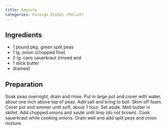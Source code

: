 ```yaml
---
title: Kapusta
categories: Foreign Dishes (Polish)
---
```


## Ingredients

- 1 pound pkg. green split peas
- 1 lg. onion (chopped fine)
- 2 lg. cans sauerkraut (rinsed and
- 1 stick butter
- drained)

## Preparation

Soak peas overnight, drain and rinse.  Put in large pot and cover with water, about one inch above top of peas.  Add salt and bring to boil.  Skim off foam.  Cover pot and simmer until soft, about 1 hour.  Set aside.  Melt butter in skillet.  Add chopped onions and sauté until limp (do not brown).  Cook sauerkraut while cooking onions.  Drain well and add split peas and onion mixture.

